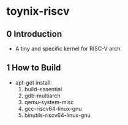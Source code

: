 # toynix-riscv

## 0 Introduction

* A tiny and specific kernel for RISC-V arch.

## 1 How to Build

* apt-get install:
    1. build-essential
    2. gdb-multiarch
    3. qemu-system-misc
    4. gcc-riscv64-linux-gnu
    5. binutils-riscv64-linux-gnu
